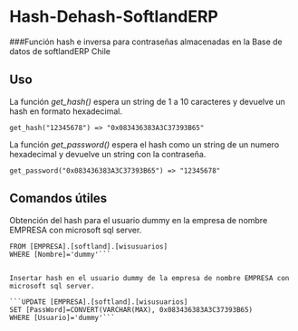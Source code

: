 Hash-Dehash-SoftlandERP
======

###Función hash e inversa para contraseñas almacenadas en la Base de datos de softlandERP Chile 


## Uso
La función *get_hash()* espera un string de 1 a 10 caracteres y devuelve un hash en formato hexadecimal.

```get_hash("12345678") => "0x083436383A3C37393B65"```

La función *get_password()* espera el hash como un string de un numero hexadecimal y devuelve un string con la contraseña.

```get_password("0x083436383A3C37393B65") => "12345678"```

## Comandos útiles

Obtención del hash para el usuario dummy en la empresa de nombre EMPRESA con microsoft sql server.

```SELECT cast([PassWord] as varbinary(10))
FROM [EMPRESA].[softland].[wisusuarios]
WHERE [Nombre]='dummy'```


Insertar hash en el usuario dummy de la empresa de nombre EMPRESA con microsoft sql server.

```UPDATE [EMPRESA].[softland].[wisusuarios]
SET [PassWord]=CONVERT(VARCHAR(MAX), 0x083436383A3C37393B65)
WHERE [Usuario]='dummy'```
